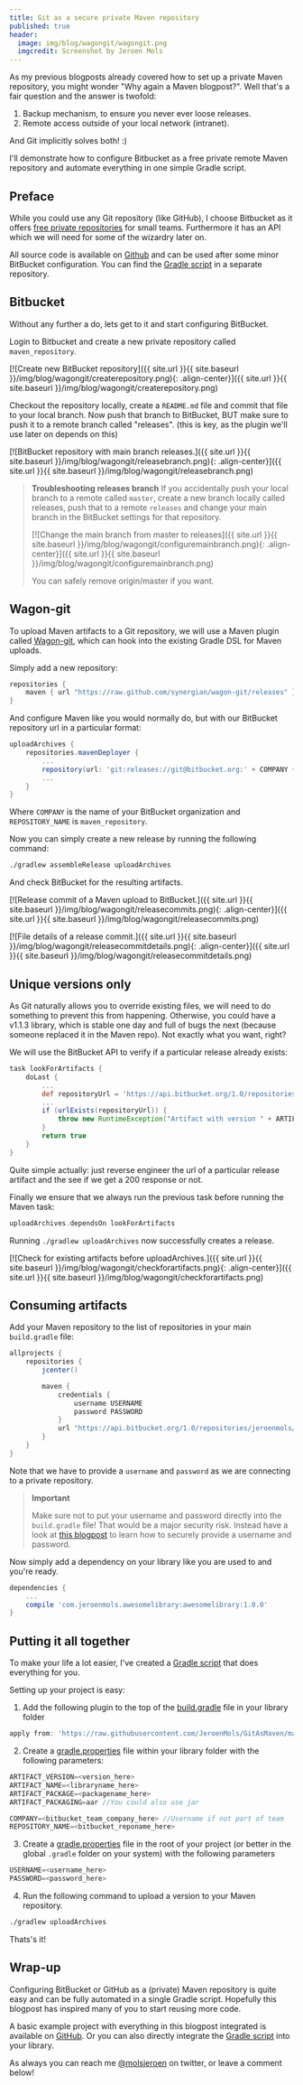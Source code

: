 ```yaml
---
title: Git as a secure private Maven repository
published: true
header:
  image: img/blog/wagongit/wagongit.png
  imgcredit: Screenshot by Jeroen Mols
---
```

As my previous blogposts already covered how to set up a private Maven repository, you might wonder "Why again a Maven blogpost?". Well that's a fair question and the answer is twofold:

1. Backup mechanism, to ensure you never ever loose releases.
2. Remote access outside of your local network (intranet).

And Git implicitly solves both! :)

I'll demonstrate how to configure Bitbucket as a free private remote Maven repository and automate everything in one simple Gradle script.

## Preface
While you could use any Git repository (like GitHub), I choose Bitbucket as it offers [free private repositories](https://bitbucket.org/product/pricing) for small teams. Furthermore it has an API which we will need for some of the wizardry later on.

All source code is available on [Github](https://github.com/JeroenMols/WagonGitExample) and can be used after some minor BitBucket configuration. You can find the [Gradle script](https://github.com/JeroenMols/GitAsMaven) in a separate repository.

## Bitbucket
Without any further a do, lets get to it and start configuring BitBucket.

Login to Bitbucket and create a new private repository called `maven_repository`.

[![Create new BitBucket repository]({{ site.url }}{{ site.baseurl }}/img/blog/wagongit/createrepository.png){: .align-center}]({{ site.url }}{{ site.baseurl }}/img/blog/wagongit/createrepository.png)

Checkout the repository locally, create a `README.md` file and commit that file to your local branch. Now push that branch to BitBucket, BUT make sure to push it to a remote branch called "releases". (this is key, as the plugin we'll use later on depends on this)

[![BitBucket repository with main branch releases.]({{ site.url }}{{ site.baseurl }}/img/blog/wagongit/releasebranch.png){: .align-center}]({{ site.url }}{{ site.baseurl }}/img/blog/wagongit/releasebranch.png)

> **Troubleshooting releases branch**
> If you accidentally push your local branch to a remote called `master`, create a new branch locally called releases, push that to a remote `releases` and change your main branch in the BitBucket settings for that repository.
>
> [![Change the main branch from master to releases]({{ site.url }}{{ site.baseurl }}/img/blog/wagongit/configuremainbranch.png){: .align-center}]({{ site.url }}{{ site.baseurl }}/img/blog/wagongit/configuremainbranch.png)
>
> You can safely remove origin/master if you want.

## Wagon-git
To upload Maven artifacts to a Git repository, we will use a Maven plugin called [Wagon-git](https://synergian.github.io/wagon-git/), which can hook into the existing Gradle DSL for Maven uploads.

Simply add a new repository:

```groovy
repositories {
    maven { url "https://raw.github.com/synergian/wagon-git/releases" }
}
```

And configure Maven like you would normally do, but with our BitBucket repository url in a particular format:

```groovy
uploadArchives {
    repositories.mavenDeployer {
        ...
        repository(url: 'git:releases://git@bitbucket.org:' + COMPANY + '/' + REPOSITORY_NAME + '.git')
        ...
    }
}
```

Where `COMPANY` is the name of your BitBucket organization and `REPOSITORY_NAME` is `maven_repository`.

Now you can simply create a new release by running the following command:

```bash
./gradlew assembleRelease uploadArchives
```

And check BitBucket for the resulting artifacts.

[![Release commit of a Maven upload to BitBucket.]({{ site.url }}{{ site.baseurl }}/img/blog/wagongit/releasecommits.png){: .align-center}]({{ site.url }}{{ site.baseurl }}/img/blog/wagongit/releasecommits.png)

[![File details of a release commit.]({{ site.url }}{{ site.baseurl }}/img/blog/wagongit/releasecommitdetails.png){: .align-center}]({{ site.url }}{{ site.baseurl }}/img/blog/wagongit/releasecommitdetails.png)


## Unique versions only
As Git naturally allows you to override existing files, we will need to do something to prevent this from happening. Otherwise, you could have a v1.1.3 library, which is stable one day and full of bugs the next (because someone replaced it in the Maven repo). Not exactly what you want, right?

We will use the BitBucket API to verify if a particular release already exists:

```groovy
task lookForArtifacts {
    doLast {
        ...
        def repositoryUrl = 'https://api.bitbucket.org/1.0/repositories/' + COMPANY + '/' + REPOSITORY_NAME + '/raw/releases/' + artifactPath
        ...
        if (urlExists(repositoryUrl)) {
            throw new RuntimeException("Artifact with version " + ARTIFACT_VERSION + " already exist - not executing uploadArchives")
        }
        return true
    }
}
```

Quite simple actually: just reverse engineer the url of a particular release artifact and the see if we get a 200 response or not.

Finally we ensure that we always run the previous task before running the Maven task:

```groovy
uploadArchives.dependsOn lookForArtifacts
```

Running `./gradlew uploadArchives` now successfully creates a release.

[![Check for existing artifacts before uploadArchives.]({{ site.url }}{{ site.baseurl }}/img/blog/wagongit/checkforartifacts.png){: .align-center}]({{ site.url }}{{ site.baseurl }}/img/blog/wagongit/checkforartifacts.png)


## Consuming artifacts
Add your Maven repository to the list of repositories in your main `build.gradle` file:

```groovy
allprojects {
    repositories {
        jcenter()

        maven {
            credentials {
                username USERNAME
                password PASSWORD
            }
            url "https://api.bitbucket.org/1.0/repositories/jeroenmols/maven_repository/raw/releases"
        }
    }
}
```

Note that we have to provide a `username` and `password` as we are connecting to a private repository.

> **Important**
>
> Make sure not to put your username and password directly into the `build.gradle` file! That would be a major security risk. Instead have a look at [this blogpost](http://jeroenmols.com/blog/2015/08/13/artifactory2/) to learn how to securely provide a username and password.

Now simply add a dependency on your library like you are used to and you're ready.

```groovy
dependencies {
    ...
    compile 'com.jeroenmols.awesomelibrary:awesomelibrary:1.0.0'
}
```

## Putting it all together
To make your life a lot easier, I've created a [Gradle script](https://github.com/JeroenMols/WagonGitExample/blob/master/library/publish-bitbucket.gradle) that does everything for you.

Setting up your project is easy:

1. Add the following plugin to the top of the [build.gradle](https://github.com/JeroenMols/WagonGitExample/blob/master/library/build.gradle) file in your library folder

  ```groovy
  apply from: 'https://raw.githubusercontent.com/JeroenMols/GitAsMaven/master/publish-bitbucket.gradle'
  ```

2. Create a [gradle.properties](https://github.com/JeroenMols/WagonGitExample/blob/master/library/gradle.properties) file within your library folder with the following parameters:

  ```groovy
  ARTIFACT_VERSION=<version_here>
  ARTIFACT_NAME=<libraryname_here>
  ARTIFACT_PACKAGE=<packagename_here>
  ARTIFACT_PACKAGING=aar //You could also use jar

  COMPANY=<bitbucket_team_company_here> //Username if not part of team
  REPOSITORY_NAME=<bitbucket_reponame_here>
  ```

3. Create a [gradle.properties](https://github.com/JeroenMols/WagonGitExample/blob/master/gradle.properties) file in the root of your project (or better in the global `.gradle` folder on your system) with the following parameters

  ```groovy
  USERNAME=<username_here>
  PASSWORD=<password_here>
  ```

4. Run the following command to upload a version to your Maven repository.

  ```bash
  ./gradlew uploadArchives
  ```

Thats's it!

## Wrap-up
Configuring BitBucket or GitHub as a (private) Maven repository is quite easy and can be fully automated in a single Gradle script. Hopefully this blogpost has inspired many of you to start reusing more code.

A basic example project with everything in this blogpost integrated is available on [GitHub](https://github.com/JeroenMols/WagonGitExample). Or you can also directly integrate the [Gradle script](https://github.com/JeroenMols/GitAsMaven) into your library.

As always you can reach me [@molsjeroen](https://twitter.com/molsjeroen) on twitter, or leave a comment below!
